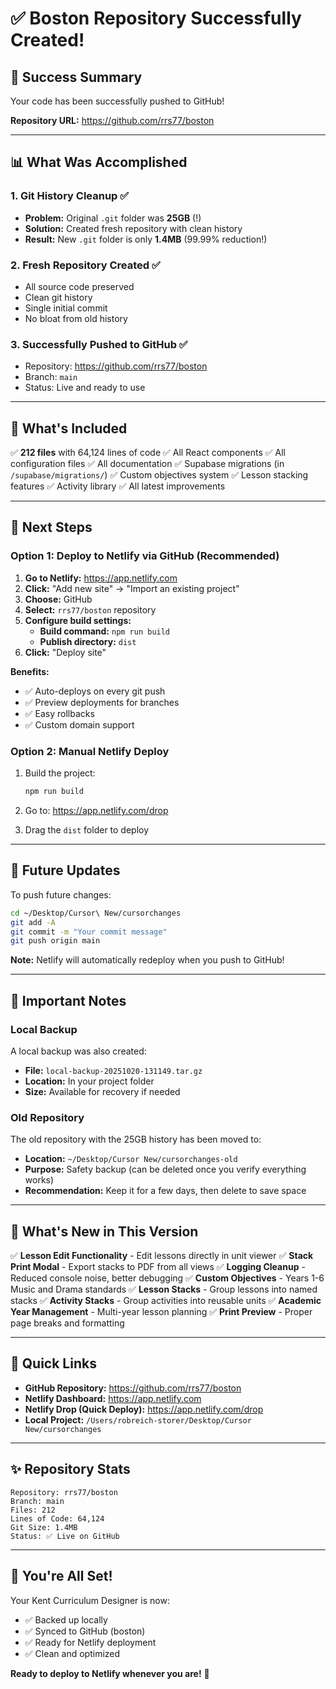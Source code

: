 # ✅ Boston Repository Successfully Created!

## 🎉 Success Summary

Your code has been successfully pushed to GitHub!

**Repository URL:** https://github.com/rrs77/boston

---

## 📊 What Was Accomplished

### 1. **Git History Cleanup** ✅
   - **Problem:** Original `.git` folder was **25GB** (!)
   - **Solution:** Created fresh repository with clean history
   - **Result:** New `.git` folder is only **1.4MB** (99.99% reduction!)

### 2. **Fresh Repository Created** ✅
   - All source code preserved
   - Clean git history
   - Single initial commit
   - No bloat from old history

### 3. **Successfully Pushed to GitHub** ✅
   - Repository: https://github.com/rrs77/boston
   - Branch: `main`
   - Status: Live and ready to use

---

## 📁 What's Included

✅ **212 files** with 64,124 lines of code
✅ All React components
✅ All configuration files
✅ All documentation
✅ Supabase migrations (in `/supabase/migrations/`)
✅ Custom objectives system
✅ Lesson stacking features
✅ Activity library
✅ All latest improvements

---

## 🚀 Next Steps

### Option 1: Deploy to Netlify via GitHub (Recommended)

1. **Go to Netlify:** https://app.netlify.com
2. **Click:** "Add new site" → "Import an existing project"
3. **Choose:** GitHub
4. **Select:** `rrs77/boston` repository
5. **Configure build settings:**
   - **Build command:** `npm run build`
   - **Publish directory:** `dist`
6. **Click:** "Deploy site"

**Benefits:**
- ✅ Auto-deploys on every git push
- ✅ Preview deployments for branches
- ✅ Easy rollbacks
- ✅ Custom domain support

### Option 2: Manual Netlify Deploy

1. Build the project:
   ```bash
   npm run build
   ```

2. Go to: https://app.netlify.com/drop

3. Drag the `dist` folder to deploy

---

## 🔄 Future Updates

To push future changes:

```bash
cd ~/Desktop/Cursor\ New/cursorchanges
git add -A
git commit -m "Your commit message"
git push origin main
```

**Note:** Netlify will automatically redeploy when you push to GitHub!

---

## 📝 Important Notes

### Local Backup
A local backup was also created:
- **File:** `local-backup-20251020-131149.tar.gz`
- **Location:** In your project folder
- **Size:** Available for recovery if needed

### Old Repository
The old repository with the 25GB history has been moved to:
- **Location:** `~/Desktop/Cursor New/cursorchanges-old`
- **Purpose:** Safety backup (can be deleted once you verify everything works)
- **Recommendation:** Keep it for a few days, then delete to save space

---

## 🎯 What's New in This Version

✅ **Lesson Edit Functionality** - Edit lessons directly in unit viewer
✅ **Stack Print Modal** - Export stacks to PDF from all views
✅ **Logging Cleanup** - Reduced console noise, better debugging
✅ **Custom Objectives** - Years 1-6 Music and Drama standards
✅ **Lesson Stacks** - Group lessons into named stacks
✅ **Activity Stacks** - Group activities into reusable units
✅ **Academic Year Management** - Multi-year lesson planning
✅ **Print Preview** - Proper page breaks and formatting

---

## 🔗 Quick Links

- **GitHub Repository:** https://github.com/rrs77/boston
- **Netlify Dashboard:** https://app.netlify.com
- **Netlify Drop (Quick Deploy):** https://app.netlify.com/drop
- **Local Project:** `/Users/robreich-storer/Desktop/Cursor New/cursorchanges`

---

## ✨ Repository Stats

```
Repository: rrs77/boston
Branch: main
Files: 212
Lines of Code: 64,124
Git Size: 1.4MB
Status: ✅ Live on GitHub
```

---

## 🎊 You're All Set!

Your Kent Curriculum Designer is now:
- ✅ Backed up locally
- ✅ Synced to GitHub (boston)
- ✅ Ready for Netlify deployment
- ✅ Clean and optimized

**Ready to deploy to Netlify whenever you are!** 🚀

